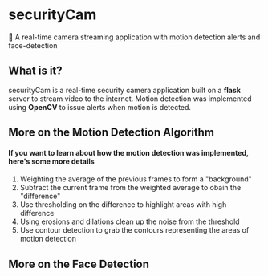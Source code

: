 # securityCam
🎥 A real-time camera streaming application with motion detection alerts and face-detection

## What is it?
securityCam is a real-time security camera application built on a **flask** server to stream video to the internet. Motion detection was implemented using **OpenCV** to issue alerts when motion is detected.


## More on the Motion Detection Algorithm
#### If you want to learn about how the motion detection was implemented, here's some more details
1. Weighting the average of the previous frames to form a "background"
2. Subtract the current frame from the weighted average to obain the "difference"
3. Use thresholding on the difference to highlight areas with high difference
4. Using erosions and dilations clean up the noise from the threshold
5. Use contour detection to grab the contours representing the areas of motion detection

## More on the Face Detection